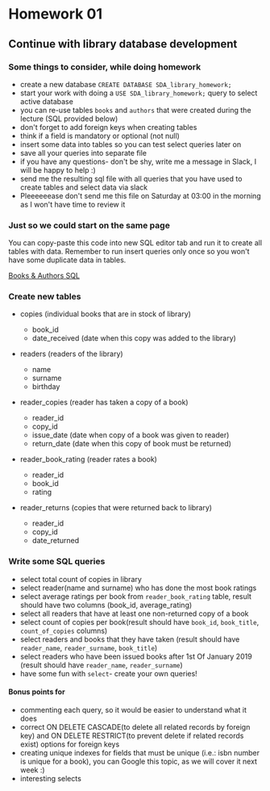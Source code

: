 # Homework 01
## Continue with library database development

### Some things to consider, while doing homework
- create a new database `CREATE DATABASE SDA_library_homework;`
- start your work with doing a ```USE SDA_library_homework;``` query to select active database
- you can re-use tables `books` and `authors` that were created during the lecture (SQL provided below)
- don't forget to add foreign keys when creating tables
- think if a field is mandatory or optional (not null) 
- insert some data into tables so you can test select queries later on 
- save all your queries into separate file
- if you have any questions- don't be shy, write me a message in Slack, I will be happy to help :)
- send me the resulting sql file with all queries that you have used to create tables and select data via slack
- Pleeeeeease don't send me this file on Saturday at 03:00 in the morning as I won't have time to review it

### Just so we could start on the same page
You can copy-paste this code into new SQL editor tab and run it to create all tables with data. Remember to run insert queries only once so you won't have some duplicate data in tables.

[Books & Authors SQL](homework_01.sql)

### Create new tables
- copies (individual books that are in stock of library)
    - book_id
    - date_received (date when this copy was added to the library)

- readers (readers of the library)
    - name
    - surname
    - birthday

- reader_copies (reader has taken a copy of a book)
    - reader_id
    - copy_id
    - issue_date (date when copy of a book was given to reader)
    - return_date (date when this copy of book must be returned)

- reader_book_rating (reader rates a book)
    - reader_id
    - book_id
    - rating
    
- reader_returns (copies that were returned back to library)
    - reader_id
    - copy_id
    - date_returned

### Write some SQL queries
- select total count of copies in library
- select reader(name and surname) who has done the most book ratings
- select average ratings per book from `reader_book_rating` table, result should have two columns (book_id, average_rating)
- select all readers that have at least one non-returned copy of a book
- select count of copies per book(result should have `book_id`, `book_title`, `count_of_copies` columns)
- select readers and books that they have taken (result should have `reader_name`, `reader_surname`, `book_title`)
- select readers who have been issued books after 1st Of January 2019 (result should have `reader_name`, `reader_surname`)
- have some fun with `select`- create your own queries!

#### Bonus points for
- commenting each query, so it would be easier to understand what it does
- correct ON DELETE CASCADE(to delete all related records by foreign key) and ON DELETE RESTRICT(to prevent delete if related records exist) options for foreign keys
- creating unique indexes for fields that must be unique (i.e.: isbn number is unique for a book), you can Google this topic, as we will cover it next week :)
- interesting selects


